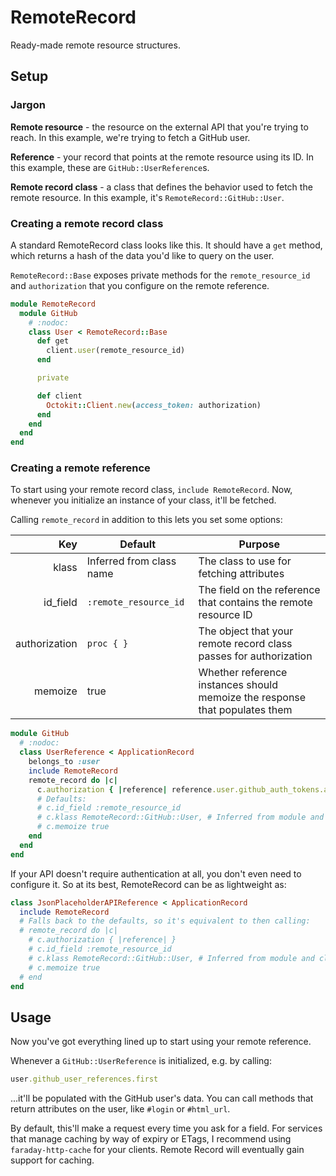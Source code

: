 # RemoteRecord

Ready-made remote resource structures.

## Setup

### Jargon

**Remote resource** - the resource on the external API that you're trying to
reach. In this example, we're trying to fetch a GitHub user.

**Reference** - your record that points at the remote resource using its ID. In
this example, these are `GitHub::UserReference`s.

**Remote record class** - a class that defines the behavior used to fetch the
remote resource. In this example, it's `RemoteRecord::GitHub::User`.

### Creating a remote record class

A standard RemoteRecord class looks like this. It should have a `get` method,
which returns a hash of the data you'd like to query on the user.

`RemoteRecord::Base` exposes private methods for the `remote_resource_id` and
`authorization` that you configure on the remote reference.

```ruby
module RemoteRecord
  module GitHub
    # :nodoc:
    class User < RemoteRecord::Base
      def get
        client.user(remote_resource_id)
      end

      private

      def client
        Octokit::Client.new(access_token: authorization)
      end
    end
  end
end
```

### Creating a remote reference

To start using your remote record class, `include RemoteRecord`. Now, whenever
you initialize an instance of your class, it'll be fetched.

Calling `remote_record` in addition to this lets you set some options:

| Key           | Default                  | Purpose                                                                |
|--------------:|--------------------------|------------------------------------------------------------------------|
| klass         | Inferred from class name | The class to use for fetching attributes                               |
| id_field      | `:remote_resource_id`    | The field on the reference that contains the remote resource ID        |
| authorization | `proc { }`               | The object that your remote record class passes for authorization      |
| memoize       | true                     | Whether reference instances should memoize the response that populates them |

```ruby
module GitHub
  # :nodoc:
  class UserReference < ApplicationRecord
    belongs_to :user
    include RemoteRecord
    remote_record do |c|
      c.authorization { |reference| reference.user.github_auth_tokens.active.first.token }
      # Defaults:
      # c.id_field :remote_resource_id
      # c.klass RemoteRecord::GitHub::User, # Inferred from module and class name
      # c.memoize true
    end
  end
end
```

If your API doesn't require authentication at all, you don't even need to
configure it. So at its best, RemoteRecord can be as lightweight as:

```ruby
class JsonPlaceholderAPIReference < ApplicationRecord
  include RemoteRecord
  # Falls back to the defaults, so it's equivalent to then calling:
  # remote_record do |c|
    # c.authorization { |reference| }
    # c.id_field :remote_resource_id
    # c.klass RemoteRecord::GitHub::User, # Inferred from module and class name
    # c.memoize true
  # end
end
```

## Usage

Now you've got everything lined up to start using your remote reference.

Whenever a `GitHub::UserReference` is initialized, e.g. by calling:

```ruby
user.github_user_references.first
```

...it'll be populated with the GitHub user's data. You can call methods that
return attributes on the user, like `#login` or `#html_url`.

By default, this'll make a request every time you ask for a field. For services
that manage caching by way of expiry or ETags, I recommend using
`faraday-http-cache` for your clients. Remote Record will eventually gain
support for caching.
